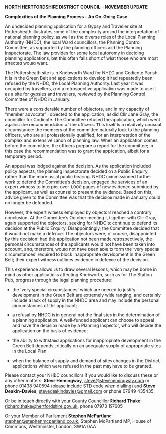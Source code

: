 **NORTH HERTFORDSHIRE DISTRICT COUNCIL – NOVEMBER UPDATE**

**Complexities of the Planning Process – An On-Going Case**

An undecided planning application for a Gypsy and Traveller site at
Pottersheath illustrates some of the complexity around the
interpretation of national planning policy, as well as the diverse roles
of the Local Planning Authority (NHDC), the local Ward councillors, the
Planning Control Committee, as supported by the planning officers and
the Planning Inspectorate. The law provides for some local autonomy in
deciding planning applications, but this often falls short of what those
who are most affected would want.

The Pottersheath site is in Knebworth Ward for NHDC and Codicote Parish.
It is in the Green Belt and applications to develop it had repeatedly
been refused by the NHDC, the Local Planning Authority. Last year it was
occupied by travellers, and a retrospective application was made to use
it as a site for gypsies and travellers, reviewed by the Planning
Control Committee of NHDC in January.

There were a considerable number of objectors, and in my capacity of
“member advocate” I objected to the application, as did Cllr Jane Gray,
the councillor for Codicote. The Committee refused the application,
which went against the recommendation of the officers. This itself is a
relatively unusual circumstance: the members of the committee naturally
look to the planning officers, who are all professionally qualified, for
an interpretation of the complex and extensive canon of planning law.
When an application comes before the committee, the officers prepare a
report for the committee; in this case the recommendation was to grant
the application, albeit for a temporary period.

An appeal was lodged against the decision. As the application included
policy aspects, the planning inspectorate decided on a Public Enquiry,
rather than the more usual public hearing. NHDC commissioned further
work to defend the Committee’s decision, engaged the services of an
expert witness to interpret over 1,000 pages of new evidence submitted
by the applicant, as well as counsel to present the evidence. Based on
this, advice given to the Committee was that the decision made in
January could no longer be defended.

However, the expert witness employed by objectors reached a contrary
conclusion. At the Committee’s October meeting I, together with Cllr
Gray, again supported the objectors, seeking for NHDC to continue to
defend its decision at the Public Enquiry. Disappointingly, the
Committee decided that it would not make a defence. The objectors were,
of course, disappointed by this decision: had this application not been
made retrospectively, the personal circumstances of the applicants would
not have been taken into account, and, therefore, would not have been
able to form the 'very special circumstances' required to block
inappropriate development in the Green Belt; their expert witness
outlines evidence in defence of the decision.

This experience allows us to draw several lessons, which may be borne in
mind as other applications affecting Knebworth, such as for The Station
Pub, progress through the legal planning procedure:

-   the 'very special circumstances' which are needed to justify
    development in the Green Belt are extremely wide ranging, and
    certainly include a lack of supply in the NHDC area and may include
    the personal circumstances of the applicant;

-   a refusal by NHDC is in general not the final step in the
    determination of a planning application. A well-funded applicant can
    choose to appeal and have the decision made by a Planning Inspector,
    who will decide the application on the basis of evidence;

-   the ability to withstand applications for inappropriate development
    in the Green Belt depends critically on an adequate supply of
    appropriate sites in the Local Plan

-   when the balance of supply and demand of sites changes in the
    District, applications which were refused in the past may have to
    be granted.

Please contact your NHDC councillors if you would like to discuss these
or any other matters: **Steve Hemingway**, steve@stevehemingway.com or
phone 01438 940594 (please include STD code when dialling) and **Steve
Deakin-Davies**, stevedeakindavies@gmail.com or phone 07949 435435.

Or be in touch directly with your County Councillor **Richard Thake**:
richard.thake@hertfordshire.gov.uk, phone 07973 157605

Or your Member of Parliament **Stephen McPartland**:
stephen@stephenmcpartland.co.uk, Stephen McPartland MP, House of
Commons, Westminster, London, SW1A 0AA
